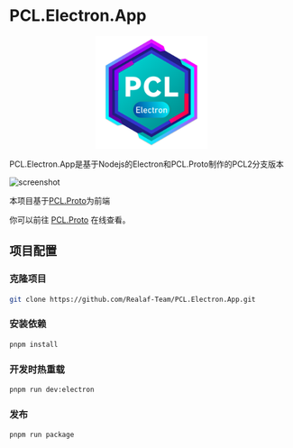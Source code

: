 # PCL.Electron.App

<p align="center">
  <img src="logo-icon.png" width="200" alt="PCL.Proto" />
</p>

PCL.Electron.App是基于Nodejs的Electron和PCL.Proto制作的PCL2分支版本

![screenshot](https://github.com/user-attachments/assets/e3680086-9417-4881-8961-d03c173ab12e)

本项目基于[PCL.Proto](https://github.com/PCL-Community/PCL.Proto)为前端

你可以前往 [PCL.Proto](https://www.amagicpear.sbs/PCL.Proto/) 在线查看。

## 项目配置

### 克隆项目

```sh
git clone https://github.com/Realaf-Team/PCL.Electron.App.git
```

### 安装依赖

```sh
pnpm install
```

### 开发时热重载

```sh
pnpm run dev:electron
```

### 发布

```sh
pnpm run package
```
